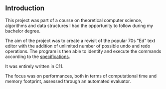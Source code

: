 ## Introduction
This project was part of a course on theoretical computer science, algorithms and data structures I had the opportunity to follow during my bachelor degree.

The aim of the project was to create a revisit of the popular 70s "Ed" text editor with the addition of unlimited number of possible undo and redo operations.
The program is then able to identify and execute the commands according to the [specifications](https://github.com/ChristianRomeo/edU/blob/main/specifications.pdf).

It was entirely written in C11.

The focus was on performances, both in terms of computational time and memory footprint, assessed through an automated evaluator.
